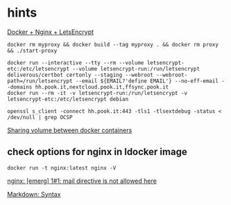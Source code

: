 # hints

[Docker + Nginx + LetsEncrypt](https://miki725.github.io/docker/crypto/2017/01/29/docker+nginx+letsencrypt.html)

	docker rm myproxy && docker build --tag myproxy . && docker rm proxy && ./start-proxy

	docker run --interactive --tty --rm --volume letsencrypt-etc:/etc/letsencrypt --volume letsencrypt-run:/run/letsencrypt deliverous/certbot certonly --staging --webroot --webroot-path=/run/letsencrypt --email ${EMAIL?'define EMAIL'} --no-eff-email --domains hh.pook.it,nextcloud.pook.it,ffsync.pook.it
	docker run --rm -it -v letsencrypt-run:/run/letsencrypt -v letsencrypt-etc:/etc/letsencrypt debian

	openssl s_client -connect hh.pook.it:443 -tls1 -tlsextdebug -status < /dev/null | grep OCSP

[Sharing volume between docker containers](https://stackoverflow.com/questions/37000341/sharing-volume-between-docker-containers)

## check options for nginx in ldocker image
	docker run -t nginx:latest nginx -V

[nginx: [emerg] 1#1: mail directive is not allowed here](https://stackoverflow.com/questions/47296679/nginx-emerg-11-mail-directive-is-not-allowed-here-in-etc-nginx-conf-d-de)


[Markdown: Syntax](https://daringfireball.net/projects/markdown/syntax)
